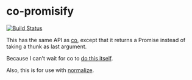# co-promisify

[![Build Status][travis-image]][travis-url]

This has the same API as [co](https://github.com/visionmedia/co), except that
it returns a Promise instead of taking a thunk as last argument.

Because I can’t wait for co to
[do this itself](https://github.com/visionmedia/co/pull/134).

Also, this is for use with [normalize](https://normalize.github.io/).

[travis-image]: https://img.shields.io/travis/Swatinem/co-promisify.svg?style=flat
[travis-url]: https://travis-ci.org/Swatinem/co-promisify


